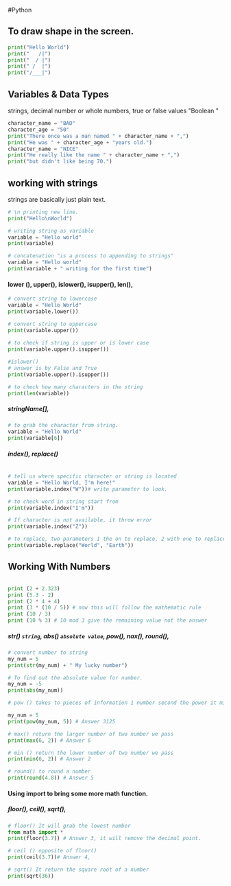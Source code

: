 #Python
## To draw shape in the screen.
```python
print("Hello World")
print("   /|")
print("  / |")
print(" /  |")
print("/___|")
```
## Variables & Data Types
strings, decimal number or whole numbers, true or false values "Boolean "

```python
character_name = "BAD"
character_age = "50"
print("There once was a man named " + character_name + ",")
print("He was " + character_age + "years old.")
character_name = "NICE"
print("He really like the name " + character_name + ",")
print("but didn't like being 70.")
```
## working with strings
strings are basically just plain text.

```python
# \n printing new line.
print("Hello\nWorld")

# writing string as variable
variable = "Hello world"
print(variable)

# concatenation "is a process to appending to strings"
variable = "Hello world"
print(variable + " writing for the first time")
```
#### lower (), upper(), islower(), isupper(), len(), 
```python
# convert string to lowercase
variable = "Hello World"
print(variable.lower())

# convert string to uppercase
print(variable.upper())
 
# to check if string is upper or is lower case
print(variable.upper().isupper()) 

#islower()
# answer is by False and True
print(variable.upper().isupper()) 

# to check how many characters in the string
print(len(variable))
```
##### stringName[], 

```python
# to grab the character from string.
variable = "Hello World"
print(variable[6])
```
##### index(), replace()
```python

# tell us where specific character or string is located
variable = "Hello World, I'm here!"
print(variable.index("W"))# write parameter to look.

# to check word in string start from
print(variable.index("I'm"))

# If character is not available, it throw error
print(variable.index("Z"))

# to replace, two parameters 1 the on to replace, 2 with one to replace.
print(variable.replace("World", "Earth"))
```
## Working With Numbers
```python

print (2 + 2.323)
print (5.3 - 2)
print (2 * 4 + 4)
print (3 * (10 / 5)) # now this will follow the mathematic rule
print (10 / 3)
print (10 % 3) # 10 mod 3 give the remaining value not the answer
```
##### str() `string`, abs() `absolute value`, pow(), nax(), round(),  
```python
# convert number to string
my_num = 5
print(str(my_num) + " My lucky number")

# To find out the absolute value for number.
my_num = -5
print(abs(my_num))

# pow () takes to pieces of information 1 number second the power it might take.

my_num = 5
print(pow(my_num, 5)) # Answer 3125

# max() return the larger number of two number we pass
print(max(6, 2)) # Answer 6

# min () return the lower number of two number we pass
print(min(6, 2)) # Answer 2

# round() to round a number
print(round(4.8)) # Answer 5

```
#### Using import to bring some more math function.
##### floor(), ceil(), sqrt(),
```python
# floor() It will grab the lowest number
from math import *
print(floor(3.7)) # Answer 3, it will remove the decimal point.

# ceil () opposite of floor()
print(ceil(3.7))# Answer 4, 

# sqrt() It return the square root of a number
print(sqrt(36))
```